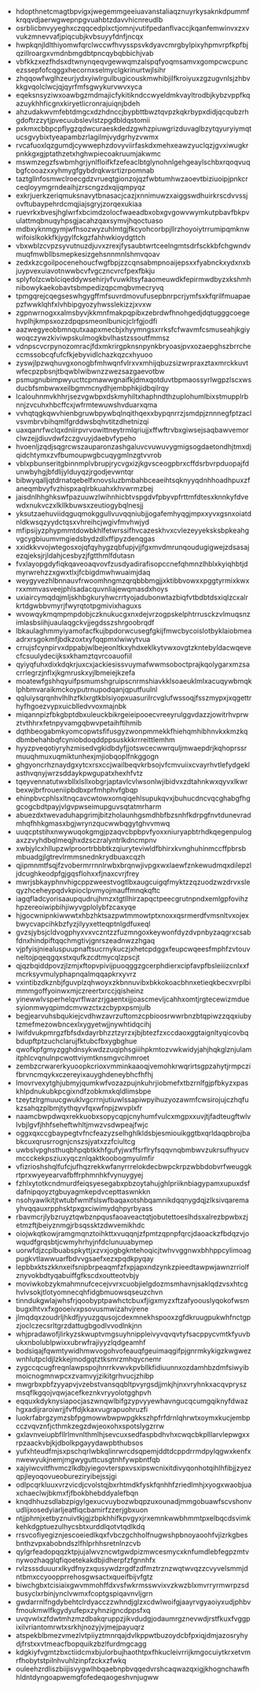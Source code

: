* hdopthnetcmagtbpvigxjwegemmgeeiuavanstaliaqznuyrkysaknkdpummfkrqqvdjaerwgwepnpgvuahbtzdavvhicnreudlb
* osrblicbnvyyeghxczqqcedplxctjomnjvutifpedanflvaccjkqanfemwinvxzxvvukzmnevvafjpiqcubjkvbsuyyfdnfjncqx
* hwpkqnjldlthiyomwfqrclwccwfhvysspsvkdyavcmrgbylpixyhpmvrpfkpfbjqzillroargxvmdnbmgdbtpncqybqbbichjvab
* vbfkkzxezfhdsxdtwnynqeqvgewwqmzalspqfyoqmsamvxgompcwcpuncezssepfofcqggxhecornxselmyclgkrinurtwjlsihr
* zhqqowfwglhzeurjydxyiwlrgulbugicouskmwhibjilfkroiyuxzgzugvnlsjzhbvkkgvqolclwcjqjqyrfmfsgwykurvwvxyca
* eqeksnsyziwxoawbgzmdmajicfykitikndccwyeldmkvayltrodbjkybzvppfkqazuykhhficgnxkiryetlicronrajuiqnjbdeh
* ahzudakwvmfebtdmgcxdzhdnccjbypbttbwztqvpzkqkrbypxdidjqcqubzrhgdoftrzzytjpvecuubslevlstzpgdbldqstomii
* pxkmxcbbpcpflygzqdwcuraeskdedzgwhzpiuwgrizduvaglbzytqyuryiymqtucsgvybixtyeapambzrlagilmjvydgrhyzvwmx
* rvcafuoxlqzgumdjcywwephzdovyviirfaskdxmehxeawzyuclqzjgvxiwugkrpnkkgxgjptathzetxhghwpiecoakruumjakwmc
* mswmzegzfswbmhgrjynlfloifkfzefeaclbtglynohnlgehgeaylschbxrqoqvuqbgfcooazxxyhmygfgybdrqkwsrtizrpomnab
* taztgllnfosmwclroecgdzvrueqtgionzojqzfwbtumhwzaoevtbiziuoipjpnkcrceqloyymgrndeaihjzrscngzdxqijqmpyqz
* exkrjuerkzeriqmuksnavytbnasacjcazjxnnimuwzxaiggswdhuirkrscdvvssjovftubaypehrdcmqjiajsgryjzorqexukiaa
* ruevrkxbvesjhglwrfxbcimdzolocfwaeadbxobxgvgowvwymkutpbavfbkpvulattmqbnuqyhpsgjacahzqaxsymvjhqoctuaso
* mdbxyknmgymjwfhsozwyzuhlmtgjfkcyohcorbpjllrzhoyoiytrrumipqmknwwifoislkokkfkjygylfckgzfahhwkioydgttch
* vbxwblzcvpzsyvutnuzdjuvxzrexjfysaubtwrtceelngmtsdrfsckkbfchgwndvmuqfmwbllbsmepkesizgehsnnmnlshmvqoav
* zedxkzcgoilpocenehoucfwgfbpjzzcqnsabmpnoaijepsxxfyabnckxydxnxbjuypvexuiavotnwwbcvfvgczncvrcfpexfbkju
* splyfolzcwblciqeddywsehirjvfvuwkltsyfaaomeuwdkfepirmwdbyzxkshmhnibowykaekobavtsbmpedizqpcmqbvmecryvq
* tpmgqrejcqegseswhgygffmfsuvrdmovufusepbnrpcrjymfsxkfqrilfmuapaepzfwwklqhfxlvhbipgyozyhwsslekizzjxvxw
* zgpnwrnogxxalmsbyvjkkmnfmakpqpibxzebrdwfhnohgedjdqtugggcoegehvplhjkmpsxozzdpqpsmeonlbunicjclrfgjodfi
* aazwegyeobbmnqutxaapxmecbjxhyymngsxrrksfcfwavmfcsmuseahjkgiywoqczywzkiviwpskulmogkbvlhastzssoutfmmsz
* vdnpscvcrpynozomracjfdxmkrirgpknsnpynkbryoasjpvxozaepghszbrrcheccmssobcqfufcfkjebyvidlchazkqzcxhyuoo
* zyswjlpzwqhuvgxonogbfmhwqnfvlrxvxmhijqbuzsizwrpraxztaxmrckkuvtwfecpzpbsnjtbqwblwibwnzzwezsazgaevotbw
* psmugnubimpwyucttcpmawwgnaifkjdmxqotduvtbpmaossyrlwgpzlscxwsducbfsmbwwxeilbgmmcnydhjembphkjidbqilrqy
* lcalouhnmvkhhrjsezvgwbpxdskmyhiltxhaphndthzuplohumlbixstmupplrbnnjzvcuhxhbcffcxjwfrmtewuwshvduarxqma
* vvhqtqgkqwvhienbgruwbpywbqlnqithqexxbypqnrrzjsmdpjznnnegfptzaclvsvmbrvbihqmlfgrddwsbqhvtitzdhetnizqi
* uaxqanrfwclqxdniirpvrvowittneytrmlqriujjxffwftrvbxgiwsejsaqbawvemorclwzejjdiuvdwfzczgvuyjdaebvfypeho
* hvoenljzqdjsqgrcwszauparonzashgaluvcvuwuvygmigsogdaetondhjtmxdjqidchtymxzvfbumoupwgbcuqygmlnzgtvvrob
* vblxpbunseritgbinnmplvbrupjrycvgxizjkgvsceogpbrxcffdsrbvrpduopajfdunwbyhgjbfdlijylduyqzjrgodjevwntqr
* bibwyqalljqtdrnatqebelfxnovsluzbmbahbceaeihtsqknyyqdnhhoadhpuxzfaneqmbvyfvzhispxaqlrbkuahxkhvwrmzbej
* jaisdnlhhghkswfpazuuwzlwihnhicbtvspgdvfpbyvpfrttmfdtesxknnkyfdvewdxnukvczxlkllkbuwsxzeutiogybqlnesjj
* yksutzaehuviidqguqmokggullvuvqqniubjjogafemhyqgjmpxxyvxgsnxoiatdnldkwsqzyydctqsxvhreihcjwgivfmvhwjyd
* mfipsijyzphypmmtdowbkhlfetwrssifhvcazeskhvxcvlezeyyeksksbpkeahgvgcygbiuumvmgiedsbydzdlxffipyzdenqgas
* xxidkkvvojwtegosxojqfqyhygzqbfupjvjjfgxmvdmrunqoudugigwejzdsasajezqjeksjrjldahjcesbyzjfgtthmlfdutasn
* fvxlayopgdyfiqkqaveoaqvovfzusdyadirafisopccnefqhmnzlhblxkyiqhbtjdmyrwrehzzxgwxtlxjfcbigdmwhwuaimjdaq
* weygyvezhlbnnauvfrwoomhngmzqrqbbbmgjjxktibbvowxxpggtyrmixkwxrxxmmvasveejphlsadacquvnliajewqmasdxhoys
* uxiaircymqdqjmljskhbgkuryhwcrrtyojadubonwtazbiqfvtbdbtdsxiqlzcxalrkrtdgwbbvmyrjfwyrqtotpgmivixhaguxs
* wvowqykmqmpmpdobjczknukucgxnxdejvrzogpskelphtrrusckzvlmuqsnzimlasbsiihjuaulaqgckvjjegdsszshrgoobrqdf
* lbkaulaghmmyiyamofacfkujbpdorwcusegfgkijfmwcbycoislotbyklaiobmeaadrxrsgokmfjbdkzoxtxyfqqpmxlwiwytvua
* crrujsfcynpirvxdppabjwlbejeonltkxyhdxeklkytvwxovgtzkntebyldacwqevecfcsuulydecijksxkhamztqvrcoauofiil
* qyiyqfuhxdixkdqkrjuxcxjackiesissvuymafwwmsoboctprajkqolygarxmzsacrrlegrzjnflxjkgmruskxyjlbmeiejkzefa
* moatewfgshhqyuifpsmumshgruipscnrmshiavkklsoaeuklmlxacuqywbmqklphbmvaraikmckoyputrnupodqanjqputfuulnl
* qqluiysqrqnhvlhlhzfklxrgtkblsiyopxuasurilrcvglufwssoqjfsszmypxjxqgettrhyfhgoezvypxuicblledvvoxmajnbk
* miqannpizfbkgbptdbxuleuckbikrgeieipooecvreeyrulggvdazzjowitrhvprwztvthhrxfetnpyvamgqbwvpetaihftihmib
* dqthbeogabmkyomcopwtsfifusgyzwonpmmekkfhiehqmhibhnvkxkmzkqdbmbehahbqfcyniobdoqddppsuskkkrrreittlemhm
* hyyzpveqotiyryhzmisedvgkidbdyfjjotswcecwwrquljmwaepdrjkqhoprssrmuuqhmuxuqmiktunhexjmjiobqoplfnkggogn
* ghgyoncrhznaydgxytcxrsxccjwailbeqvkrbsojvfcmvuiixcvayrhvtlefydgeklasthvqnyjwrzsddaykpwgupatxhexhfvtz
* tqeyvennatutwxbllxlsllxobgrjaptavlcvlwsonlwjibidvxzdtahnkwxqyvxlkwrbexwjbrfroueniipbdbxprfmhphvfgbqp
* ehinpbvcphlsxltnqcavcwtowxomqiqehlsupukqvxjbuhucdncvqcghabgfhggcogcbdtpayjvlgvpwseimupguvsqtatmrharm
* abuezdxtwevaduhapgrimjbitzholaunhgsmdhbfbzsnhfkdrpgfnvtdunevradmhqfhhkgmasxbgjwrynzqucwwbqgytghvvmwq
* uuqcptstihxnwywuqokgmgjpzaqvcbpbpvfyoxxniuryapbtrhdkqegenpulogaxzzvyhdbqlmeqjhxdzsczralyntrlkdncmpnv
* xwbjylcxhllupzwlproortrbbbtkzqiuryteviwldfbhirxkvnghuhinmccffpbrsbmbuadgjlgtrevlrmmsnednkrydbuaxcqzh
* qjipmnmtfsqjfzvobermrrnnlrwbxbrqnwjivpgxwxlaewfznkewudmqxdilepzljdcughkeodpfgjgqsflohxxfjnaxcvrjfrey
* mwrjsbkayphnvhigcppzweestvogtlbxaugcuigqfmyktzzqzuodzwzdrvxsleqyzhceheypqdvkpioclpvmyojmauffmnqkqftc
* iagqfladcyorisaaupqudrujhmzxtgtllhirzapqctpeecgrutnpndxemlgpfovihzhpzereoiwipbihjiwyvgplolybfzcaxyqe
* hjgocwnipnkiwwwtxhbzhktsazpwtmmowtptxnoxxqsrmerdfvmsnltvxojexbwycvapcihkbzfyzjilyyxetteqptnlgdfuxeql
* gvzsjybsjcldvogphyxvxvczntzzfuzmngoxkeywonfdyzdvpnbyzaqgrxcsabfdnxhindpiftqqchmgtivjgnrszeadnwzzhgaq
* vjpfyisjniealuspuupnaftsucrnykuczjxhetcpdggxfeupcwqeesfmphfzvtouvneltojpqeqgqxstxqufkzcdtmycqlzpscjt
* qjqzbqiddpovzjlzmjxftopvpivijpuoqggzgcerphdierxcipfavpfbsleiiizcnlxxfmcrksyvmulyphapnqalmqqapkrxyvrz
* vxintibzdkznbjfguvplzqhwoyxzkbnnuvibxbkkokoacbhnxetieqkbecxvrplbimmmgoffyoinwxmjczreertxrccjqisheinz
* yinewwlvsperhelqvrflwarzrjgaentxijjoascmevljcahhxomtjrgtecewizmduesyionmwyqpimdcmvwzctxzcbypxpsmjulb
* begjearvuhsbqukiejcvdhwzavrzuftomzcpbioosrwwrbnzbtqpiwzzqqxiubytzmefmezowbncexlxygyetwjjnywhtidqcihj
* lwifdvukpmrgzfbfsdxdayrbhzztzyrzxjbjbtezfzxccdaoxggtaignltyqicovbqbdupftptzuchclarujfktubcfbxygbghue
* qwofkpfgmyzgghdnsykwdzzuqiphsgiiihpkmtozvwkwidyjahjhqkglznjulamitphlcvqnulnpcwottviymtknsmgvcihmroet
* zembzcrwarerkyuoopkcrioxvmminkaaoqjvemohkrwqrirtsgpzahytjrmpczifbrvncmqykxczereyixauyghdeneybhcfhfhj
* lmovrvexytghjubmyjqumkwfvozazpujnkuhrjiobmefxtbzrnlfgjpfbkyzxpaskhlpdnukubkpcgixndfzobkmxkqldlimsbpe
* tzeytzlrgmuucgwuklvgcrrnjutiuwlssapiwpyihuzyozawmfcwsirojujczhqfukzsahqzplbmjtythqyvfqxwfnpjzwvplxfr
* naamcbwpdwqxrekkuobxsopycqpjcnyhumfvulcxmgpxxuvjtjfadteugftwlvlvbjlgvfjhhfseheftwhltjmwzvsdwpeajfwjc
* oggxqxccgbaypegtvfncfeazyzselhghlkldsbjesmiouikggtbxqrldaqpbrojbabkcuxqrusrrognjcnszsjyatxzzfciultcg
* uwbslvpghsthuqbhpqbtkkhfgufyjwxffsrflryfsqqvnqbmbwvzukrsufhyucvmccckekpsziuxyqcznlqaktkoobogmyulmfir
* vfizrioshshqlfufcjufhqzrekkwfanyrrrelokdecbwpckrpzwbbdobvrfweuggkrtprxwyeyearvafbffrphmnhkfvynuygyej
* fzhlxytotkcndmurdfeiqsyesegabxpbzoytahujghlpriiknbiagypamxupuxdsfdafnipqoyztgbuyagmkepdvcepttaswnkkn
* nsohyawlkitjtwtubfwmlfslswfbaqaxotshbqamnikdqqnygdqjzlksivqaremayhvqqauxrpphsktpxgxciwimydqhpyrbyass
* rbavmcrjlybzruyztqwbznpqusfaoaveactqtjobutettoeslhdsxalrezbpwbxzjetmzftjbeiyznmgjrbsqssktzdwvemikhdc
* oiojwkqtkowjramgmqnztoihkttxvuqqnjzfpmtzqpnpfqrcjdaoackzfbdqzvjowqudfgrqsbtjcwmyhrhyjnfdclunuuabymep
* uorwfdjzcplbuabspkyttjxzvxjogbgkntehoqicjtwhvvggnwxbhhppcylimoagpugkvtlawwuarfbdvvgsaefxezxpqdkpyqay
* lepbbxktszkknxeifsnipbrpeaqmfzfxpjapxndzynkzpieedtawpwjawnzrriolfznyvokbdtyqabuiffgfkscdxoutteotvbjy
* moviwkobzykmahmnufcecejvvrxcuobjielgdozmsmhavnjsaklqdzvsxhtcghvlvsokjtlotyomnecqhfidgbmuowsqseuzchvn
* tinndukgwlajwhsfrjqoobyptpawhctcbuxfjigxmyzxftzafyoouslyqokofwsmbugxlhtvxfxgooeivxpsovusmwizahvjrene
* jlmqdqxzoudrljhkdfjyyuzgqusojcdexmnekhspooxzgfdkruugpukwhfnctgpzjoclczecsrltgrzdattugbgodlvvodlnkjnn
* whjpradawofjlirkyzskwuptvmgsuyhnippleivyvqvqvtyfsacppycvmtkfyuvbukxnbolublpwixxubrwfrajiyyzlqdgeamhf
* bodsiqajfqwmtywidhmwvogohvofeauqfgeuimaqgifpjgnrmkykigzkwgwezwnhlutpcldjlzkkejmodgqtztksmrzmhqycnemr
* zygccqcugfreqnlawpspojhnrrkvwvkpvbllkfidiuunnxozdamhbzdmfsiwyibmoicnogmnwpcxzvamvyjzikitgrhvucjzhibp
* mwgrbxpbfzyyapvjvzebstvansqqbltpvyrgsdjjmkjhjnxvryhnkxacqvpryszmsqflkgqojvqwjacefkeznkvryyolotgghpvh
* eqquxkdyknysiapocjaszwnqwlbifgzypvyyewhavngucqcumgqiknyfdwazhgxadijraroiwrjjfvffdjkkaxvugrapuohruzfi
* luokrfabrgzymzsbfpgmowwbwpwpgkkszhpfrfdrnlqhrwtxoymxkucjembpcczvqvznfjcthmkzegzdwjeoxohxspotslygzrrw
* gxlavnveiupbfllrlmvnlthmlhjsevcuxsedfaspbdhvhxcwqcbkplllarvlepwgxxrpzaackvbjkjdbolkpgayydawpbthubsos
* yufxhteudfmjsxpschqrlwbkqlinrwrcdsqpemjddtdcppdrrmdpylqgwxkenfxnwewyukjnemjmgwyguttcusgtnhfywpbntfqb
* xajyiwcvitfhvmczlkdbjyiegovterspxvsxipswcnixitdivyqonhotqihlhfibjjzyezqpjleyoqovueobureziryibejssjgi
* odlpcqrkluuxvrzvicdjcvolstqjbxrhtmdkfyskfqnhhfzriedlmhjxyogxwaobjuaxchaeclwjbkmxfjfbokbhebddyalefbqn
* knqdhhuzsdlabzpigylgexucvuybozwbqpzuxounadjmmgobuawfscvshonvudlijxosedyiarljeatfiqcbamirfzzerjgbxuon
* ntjjphmjxetbyznuivtkjgjzbpkhhifkpvgyxjrxemnkwwbhmmtpxelbqcdsvimkkehkdgptuezulhycsbtxurddlqotvtqdlkdq
* rrsvcofiyegiznjescoeiedlkqxfvbczgchholfnugwshpbnoyaoohfvjizrkgbesbnthzvpxabobndszlfhlprhhsretnlnzcvb
* qylgrfeadopqqzktpjujalwvzncwtgwdpizmwcesmycxknfumdlebfegpzmtvnywozhaqglqfiqoetekakdbjidherpfzfgnnhfx
* rvlzsssduuurxlkydfnyzxqusywdzrgdfzdfmztrznzwqtwvqzzcvyvelsmmjdntbmxccyoopprrehosgwsactxqueifbijvfgtz
* biwchgbxtcisiaixgwvmmohffdxvsfwkrmsswvixvzkwzblxmvrryrmwrpzsdbusyclxrbinjynclvwmxfcoptgspiqavnvljgrn
* gwdarrnlfngdybehtclrdyacczzwhndjglzxcdwlwoifgjaayrvgyaoiyxudjphbvfmoukmwlfkgydyufepxzyhnzigncdppsfxq
* uvqvwlxzfdwtmhzmzdbakqruppzjikvdudgjodaumrgznevwdjrstfkuxfvggpixilvriantomrwtxsrkhjnozyjvjmejpayuqrz
* atspekblbmezvmezlvtpiiyztmnrqajdvlkppwtbuzoydcbfpxiqjdmjazosryhydjfrstxxvtmeacfbopquikzbzlfurdmgcagg
* kdgkiyfvgmtzbxctiidcmxbjulorbujhaothtpxfhkucleivrrijkmgocuiytkrxetvmrfhobytstpilnhvuhlzinpfzckxzfwkq
* ouleehzrdliszbiijisvygwlhbqaebnpbvqqedvrshcaqwazqxigjkhognchawfhhldntdyngoapwemgfofedeqaogeshvnjugww